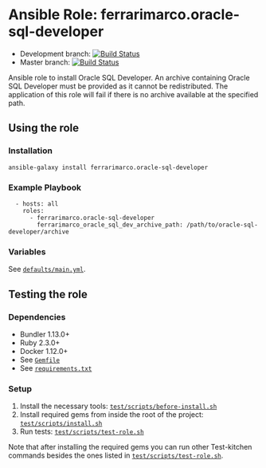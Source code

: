 # Ansible Role: ferrarimarco.oracle-sql-developer

* Development branch: [![Build Status](https://travis-ci.org/ferrarimarco/ansible-role-oracle-sql-developer.svg?branch=development)](https://travis-ci.org/ferrarimarco/ansible-role-oracle-sql-developer)
* Master branch: [![Build Status](https://travis-ci.org/ferrarimarco/ansible-role-oracle-sql-developer.svg?branch=master)](https://travis-ci.org/ferrarimarco/ansible-role-oracle-sql-developer)

Ansible role to install Oracle SQL Developer. An archive containing Oracle SQL Developer must be provided as it cannot be redistributed.
The application of this role will fail if there is no archive available at the specified path.

## Using the role
### Installation
```
ansible-galaxy install ferrarimarco.oracle-sql-developer
```

### Example Playbook
```
  - hosts: all
    roles:
      - ferrarimarco.oracle-sql-developer
        ferrarimarco_oracle_sql_dev_archive_path: /path/to/oracle-sql-developer/archive
```

### Variables

See [`defaults/main.yml`](defaults/main.yml).

## Testing the role

### Dependencies
- Bundler 1.13.0+
- Ruby 2.3.0+
- Docker 1.12.0+
- See [`Gemfile`](Gemfile)
- See [`requirements.txt`](requirements.txt)

### Setup
1. Install the necessary tools: [`test/scripts/before-install.sh`](test/scripts/before-install.sh)
1. Install required gems from inside the root of the project: [`test/scripts/install.sh`](test/scripts/install.sh)
1. Run tests: [`test/scripts/test-role.sh`](test/scripts/test-role.sh)

Note that after installing the required gems you can run other Test-kitchen commands besides the ones listed in [`test/scripts/test-role.sh`](test/scripts/test-role.sh).
